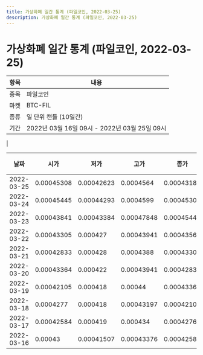 ```yaml
---
title: 가상화폐 일간 통계 (파일코인, 2022-03-25)
description: 가상화폐 일간 통계 (파일코인, 2022-03-25)
---
```


가상화폐 일간 통계 (파일코인, 2022-03-25)
===

|항목|내용|
|--|--|
|종목|파일코인|
|마켓|BTC-FIL|
|종류|일 단위 캔들 (10일간)|
|기간|2022년 03월 16일 09시 - 2022년 03월 25일 09시
|

|날짜|시가|저가|고가|종가|비고|
|--|--|--|--|--|--|
|2022-03-25|0.00045308|0.00042623|0.0004564|0.00043189|    |
|2022-03-24|0.00045445|0.00044293|0.0004599|0.00045308|    |
|2022-03-23|0.00043841|0.00043384|0.00047848|0.00045445|    |
|2022-03-22|0.00043305|0.000427|0.00043941|0.0004356|    |
|2022-03-21|0.00042833|0.000428|0.0004388|0.00043305|    |
|2022-03-20|0.00043364|0.000422|0.00043941|0.00042831|    |
|2022-03-19|0.00042105|0.000418|0.00044|0.00043365|    |
|2022-03-18|0.0004277|0.000418|0.00043197|0.00042106|    |
|2022-03-17|0.00042584|0.000419|0.000434|0.00042768|    |
|2022-03-16|0.00043|0.00041507|0.00043376|0.00042584|    |
